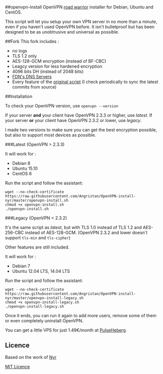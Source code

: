 ##openvpn-install
OpenVPN [road warrior](http://en.wikipedia.org/wiki/Road_warrior_%28computing%29) installer for Debian, Ubuntu and CentOS.

This script will let you setup your own VPN server in no more than a minute, even if you haven't used OpenVPN before. It isn't bulletproof but has been designed to be as unobtrusive and universal as possible.

##Fork
This fork includes :
- no logs
- TLS 1.2 only
- AES-128-GCM encryption (instead of BF-CBC)
- Leagcy version for less hardened encryption
- 4096 bits DH (instead of 2048 bits)
- [FDN's DNS Servers](http://www.fdn.fr/actions/dns/)
- Every feature of the [original script](https://github.com/Nyr/openvpn-install) (I check periodically to sync the latest commits from source)

##Installation

To check your OpenVPN version, use `openvpn --version`

If your server **and** your client have OpenVPN 2.3.3 or higher, use *latest*. If your server **or** your client have OpenVPN 2.3.2 or lower, use *legacy*.

I made two versions to make sure you can get the best encryption possible, but also to support most devices as possible.

###Latest (OpenVPN > 2.3.3)

It will work for :
- Debian 8
- Ubuntu 15.10
- CentOS 6

Run the script and follow the assistant:

```
wget --no-check-certificate https://raw.githubusercontent.com/Angristan/OpenVPN-install-nyr/master/openvpn-install.sh
chmod +x openvpn-install.sh
./openvpn-install.sh
```

###Legacy (OpenVPN < 2.3.2)

It's the same script as *latest*, but with TLS 1.0 instead of TLS 1.2 and AES-256-CBC instead of AES-128-GCM. (OpenVPN 2.3.2 and lower doesn't support `tls-min` and `tls-cipher`)

Other features are still included.

It will work for :
- Debian 7
- Ubuntu 12.04 LTS, 14.04 LTS

Run the script and follow the assistant:

```
wget --no-check-certificate https://raw.githubusercontent.com/Angristan/OpenVPN-install-nyr/master/openvpn-install-legacy.sh
chmod +x openvpn-install-legacy.sh
./openvpn-install-legacy.sh
```

Once it ends, you can run it again to add more users, remove some of them or even completely uninstall OpenVPN.

You can get a little VPS for just 1.49€/month at [PulseHeberg](http://manager.pulseheberg.com/aff.php?aff=1204).

## Licence

Based on the work of [Nyr](https://github.com/Nyr/openvpn-install)

[MIT Licence](https://raw.githubusercontent.com/Angristan/openvpn-install-nyr/master/LICENSE)
